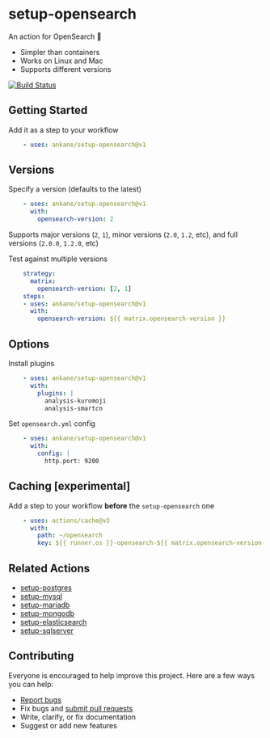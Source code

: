 # setup-opensearch

An action for OpenSearch :tada:

- Simpler than containers
- Works on Linux and Mac
- Supports different versions

[![Build Status](https://github.com/ankane/setup-opensearch/workflows/build/badge.svg?branch=v1)](https://github.com/ankane/setup-opensearch/actions)

## Getting Started

Add it as a step to your workflow

```yml
    - uses: ankane/setup-opensearch@v1
```

## Versions

Specify a version (defaults to the latest)

```yml
    - uses: ankane/setup-opensearch@v1
      with:
        opensearch-version: 2
```

Supports major versions (`2`, `1`), minor versions (`2.0`, `1.2`, etc), and full versions (`2.0.0`, `1.2.0`, etc)

Test against multiple versions

```yml
    strategy:
      matrix:
        opensearch-version: [2, 1]
    steps:
    - uses: ankane/setup-opensearch@v1
      with:
        opensearch-version: ${{ matrix.opensearch-version }}
```

## Options

Install plugins

```yml
    - uses: ankane/setup-opensearch@v1
      with:
        plugins: |
          analysis-kuromoji
          analysis-smartcn
```

Set `opensearch.yml` config

```yml
    - uses: ankane/setup-opensearch@v1
      with:
        config: |
          http.port: 9200
```

## Caching [experimental]

Add a step to your workflow **before** the `setup-opensearch` one

```yml
    - uses: actions/cache@v3
      with:
        path: ~/opensearch
        key: ${{ runner.os }}-opensearch-${{ matrix.opensearch-version }}
```

## Related Actions

- [setup-postgres](https://github.com/ankane/setup-postgres)
- [setup-mysql](https://github.com/ankane/setup-mysql)
- [setup-mariadb](https://github.com/ankane/setup-mariadb)
- [setup-mongodb](https://github.com/ankane/setup-mongodb)
- [setup-elasticsearch](https://github.com/ankane/setup-elasticsearch)
- [setup-sqlserver](https://github.com/ankane/setup-sqlserver)

## Contributing

Everyone is encouraged to help improve this project. Here are a few ways you can help:

- [Report bugs](https://github.com/ankane/setup-opensearch/issues)
- Fix bugs and [submit pull requests](https://github.com/ankane/setup-opensearch/pulls)
- Write, clarify, or fix documentation
- Suggest or add new features
